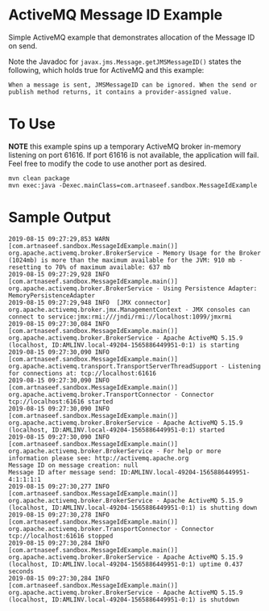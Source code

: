 # ActiveMQ Message ID Example

Simple ActiveMQ example that demonstrates allocation of the Message ID on send.

Note the Javadoc for `javax.jms.Message.getJMSMessageID()` states the following, which holds true for ActiveMQ and this example:

    When a message is sent, JMSMessageID can be ignored. When the send or publish method returns, it contains a provider-assigned value.

# To Use

**NOTE** this example spins up a temporary ActiveMQ broker in-memory listening on port 61616.  If port 61616 is not available, the
application will fail.  Feel free to modify the code to use another port as desired.

    mvn clean package
    mvn exec:java -Dexec.mainClass=com.artnaseef.sandbox.MessageIdExample

# Sample Output

    2019-08-15 09:27:29,853 WARN  [com.artnaseef.sandbox.MessageIdExample.main()] org.apache.activemq.broker.BrokerService - Memory Usage for the Broker (1024mb) is more than the maximum available for the JVM: 910 mb - resetting to 70% of maximum available: 637 mb
    2019-08-15 09:27:29,928 INFO  [com.artnaseef.sandbox.MessageIdExample.main()] org.apache.activemq.broker.BrokerService - Using Persistence Adapter: MemoryPersistenceAdapter
    2019-08-15 09:27:29,948 INFO  [JMX connector] org.apache.activemq.broker.jmx.ManagementContext - JMX consoles can connect to service:jmx:rmi:///jndi/rmi://localhost:1099/jmxrmi
    2019-08-15 09:27:30,084 INFO  [com.artnaseef.sandbox.MessageIdExample.main()] org.apache.activemq.broker.BrokerService - Apache ActiveMQ 5.15.9 (localhost, ID:AMLINV.local-49204-1565886449951-0:1) is starting
    2019-08-15 09:27:30,090 INFO  [com.artnaseef.sandbox.MessageIdExample.main()] org.apache.activemq.transport.TransportServerThreadSupport - Listening for connections at: tcp://localhost:61616
    2019-08-15 09:27:30,090 INFO  [com.artnaseef.sandbox.MessageIdExample.main()] org.apache.activemq.broker.TransportConnector - Connector tcp://localhost:61616 started
    2019-08-15 09:27:30,090 INFO  [com.artnaseef.sandbox.MessageIdExample.main()] org.apache.activemq.broker.BrokerService - Apache ActiveMQ 5.15.9 (localhost, ID:AMLINV.local-49204-1565886449951-0:1) started
    2019-08-15 09:27:30,090 INFO  [com.artnaseef.sandbox.MessageIdExample.main()] org.apache.activemq.broker.BrokerService - For help or more information please see: http://activemq.apache.org
    Message ID on message creation: null
    Message ID after message send: ID:AMLINV.local-49204-1565886449951-4:1:1:1:1
    2019-08-15 09:27:30,277 INFO  [com.artnaseef.sandbox.MessageIdExample.main()] org.apache.activemq.broker.BrokerService - Apache ActiveMQ 5.15.9 (localhost, ID:AMLINV.local-49204-1565886449951-0:1) is shutting down
    2019-08-15 09:27:30,278 INFO  [com.artnaseef.sandbox.MessageIdExample.main()] org.apache.activemq.broker.TransportConnector - Connector tcp://localhost:61616 stopped
    2019-08-15 09:27:30,284 INFO  [com.artnaseef.sandbox.MessageIdExample.main()] org.apache.activemq.broker.BrokerService - Apache ActiveMQ 5.15.9 (localhost, ID:AMLINV.local-49204-1565886449951-0:1) uptime 0.437 seconds
    2019-08-15 09:27:30,284 INFO  [com.artnaseef.sandbox.MessageIdExample.main()] org.apache.activemq.broker.BrokerService - Apache ActiveMQ 5.15.9 (localhost, ID:AMLINV.local-49204-1565886449951-0:1) is shutdown
